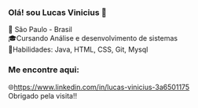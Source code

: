 ### Olá! sou Lucas Vinicius 👋
🌆 São Paulo - Brasil<br>
🎓Cursando Análise e desenvolvimento de sistemas<br>
🔹Habilidades: Java, HTML, CSS, Git, Mysql<br>
### Me encontre aqui:
🌐https://www.linkedin.com/in/lucas-vinicius-3a6501175<br>
Obrigado pela visita!!
<!--
**LucasViniciusNunesCosta/LucasViniciusNunesCosta** is a ✨ _special_ ✨ repository because its `README.md` (this file) appears on your GitHub profile.

-->
